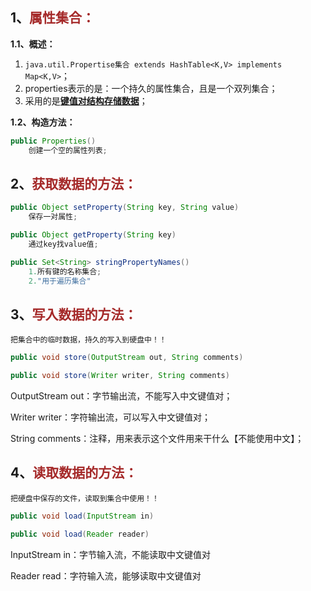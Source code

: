 ## 1、<span style="color:brown">属性集合：</span>

**1.1、概述：**

1. `java.util.Propertise集合 extends HashTable<K,V> implements Map<K,V>`；
2. properties表示的是：一个持久的属性集合，且是一个双列集合；
3. 采用的是<u>**键值对结构存储数据**</u>；

**1.2、构造方法：**

```java
public Properties()
    创建一个空的属性列表;
```



## 2、<span style="color:brown">获取数据的方法：</span>

```java
public Object setProperty(String key, String value)
    保存一对属性;
```

```java
public Object getProperty(String key)
    通过key找value值;
```

```java
public Set<String> stringPropertyNames()
    1.所有键的名称集合;
	2."用于遍历集合"
```



## 3、<span style="color:brown">写入数据的方法：</span>

`把集合中的临时数据，持久的写入到硬盘中！！`

<!--这里可以是OutputStream/Writer抽象类对象, 或者子类FileOutputStream/FileWriter-->

```java
public void store(OutputStream out, String comments)
```

```java
public void store(Writer writer, String comments)
```

OutputStream out：字节输出流，不能写入中文键值对；

Writer writer：字符输出流，可以写入中文键值对；

String comments：注释，用来表示这个文件用来干什么【不能使用中文】；



## 4、<span style="color:brown">读取数据的方法：</span>

`把硬盘中保存的文件，读取到集合中使用！！`

<!--这里可以是InputStream/Reader抽象类对象, 或者子类FileInputStream/FileReader-->

```java
public void load(InputStream in)
```

```java
public void load(Reader reader)
```

InputStream in：字节输入流，不能读取中文键值对

Reader read：字符输入流，能够读取中文键值对
